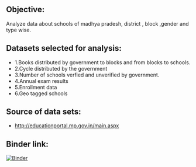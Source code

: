 ## Objective:
  Analyze data about schools of madhya pradesh, district , block ,gender and type wise.



## Datasets selected for analysis:


  - 1.Books distributed by government to blocks and from blocks to schools.
  - 2.Cycle distributed by the government
  - 3.Number of schools verfied and unverified by government.
  - 4.Annual exam results
  - 5.Enrollment data
  - 6.Geo tagged schools 
  
  
 ## Source of data sets:
  - http://educationportal.mp.gov.in/main.aspx
  
  
## Binder link:
   [![Binder](https://mybinder.org/badge.svg)](https://mybinder.org/v2/gh/shreyaagrawal0809/mp-schools/annual_result_analysis)


